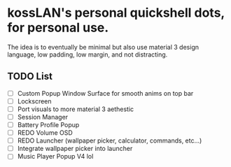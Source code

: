 # kossLAN's personal quickshell dots, for personal use.

The idea is to eventually be minimal but also use material 3 design language, low padding, low margin, and not distracting.

## TODO List 
- [ ] Custom Popup Window Surface for smooth anims on top bar
- [ ] Lockscreen
- [ ] Port visuals to more material 3 aethestic 
- [ ] Session Manager
- [ ] Battery Profile Popup
- [ ] REDO Volume OSD
- [ ] REDO Launcher (wallpaper picker, calculator, commands, etc...)
- [ ] Integrate wallpaper picker into launcher
- [ ] Music Player Popup V4 lol
